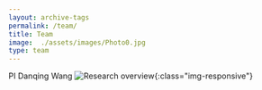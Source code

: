 ```yaml
---
layout: archive-tags
permalink: /team/
title: Team
image:  ./assets/images/Photo0.jpg
type: team
---
```


PI
Danqing Wang
![Research overview](/assets/images/Photo0.png){:class="img-responsive"}


